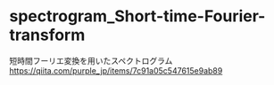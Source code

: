 # spectrogram_Short-time-Fourier-transform
短時間フーリエ変換を用いたスペクトログラム　https://qiita.com/purple_jp/items/7c91a05c547615e9ab89
